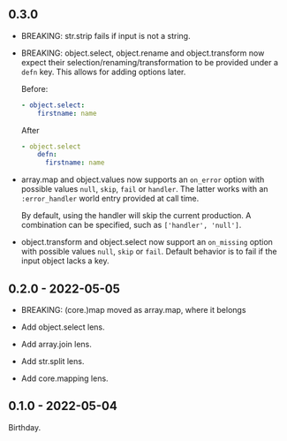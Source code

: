 ## 0.3.0

* BREAKING: str.strip fails if input is not a string.

* BREAKING: object.select, object.rename and object.transform
  now expect their selection/renaming/transformation to be
  provided under a `defn` key. This allows for adding options
  later.

  Before:

  ```yaml
  - object.select:
      firstname: name
  ```

  After

  ```yaml
  - object.select
      defn:
        firstname: name
  ```

* array.map and object.values now supports an `on_error` option
  with possible values `null`, `skip`, `fail` or `handler`. The
  latter works with an `:error_handler` world entry provided at
  call time.

  By default, using the handler will skip the current production.
  A combination can be specified, such as `['handler', 'null']`.

* object.transform and object.select now support an `on_missing`
  option with possible values `null`, `skip` or `fail`. Default
  behavior is to fail if the input object lacks a key.

## 0.2.0 - 2022-05-05

* BREAKING: (core.)map moved as array.map, where it belongs

* Add object.select lens.
* Add array.join lens.
* Add str.split lens.
* Add core.mapping lens.

## 0.1.0 - 2022-05-04

Birthday.
